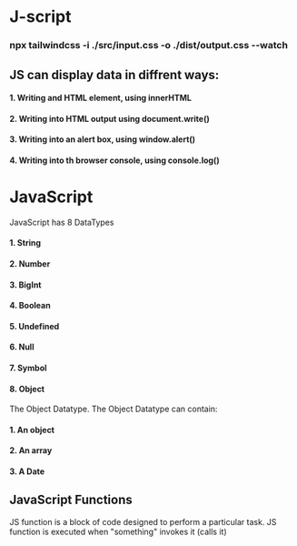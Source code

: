 # J-script

### npx tailwindcss -i ./src/input.css -o ./dist/output.css --watch

## JS can display data in diffrent ways:

#### 1. Writing and HTML element, using innerHTML

#### 2. Writing into HTML output using document.write()

#### 3. Writing into an alert box, using window.alert()

#### 4. Writing into th browser console, using console.log()

# JavaScript

JavaScript has 8 DataTypes

#### 1. String

#### 2. Number

#### 3. BigInt

#### 4. Boolean

#### 5. Undefined

#### 6. Null

#### 7. Symbol

#### 8. Object

The Object Datatype.
The Object Datatype can contain:

#### 1. An object

#### 2. An array

#### 3. A Date



## JavaScript Functions

JS function is a block of code designed to perform a particular task.
JS function is executed when "something" invokes it (calls it)
